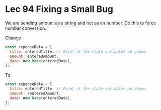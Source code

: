# Lec 94 Fixing a Small Bug

We are sending amount as a string and not as an number. Do this to force number conversion.

Change

```js
const expenseData = {
  title: enteredTitle, // Point at the state variables up above.
  amount: enteredAmount,
  date: new Date(enteredDate),
};
```

To

```js
const expenseData = {
  title: enteredTitle, // Point at the state variables up above.
  amount: +enteredAmount,
  date: new Date(enteredDate),
};
```
